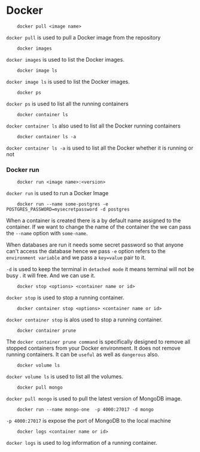# Docker


        docker pull <image name>

`docker pull` is used to pull a Docker image from the repository

        docker images

`docker images` is used to list the Docker images.

        docker image ls
`docker image ls` is used to list the Docker images.

        docker ps 

`docker ps` is used to list all the running containers

        docker container ls
`docker container ls` also used to list all the Docker running containers

        docker container ls -a

`docker container ls -a` is used to list all the Docker whether it is running or not

### Docker run
        docker run <image name>:<version>

`docker run` is used to run a Docker Image

        docker run --name some-postgres -e POSTGRES_PASSWORD=mysecretpassword -d postgres

When a container is created there is a by default name assigned to the container. If we want to change the name of the container the we can pass the `--name` option with `some-name`.

When databases are run it needs some secret password so that anyone can't access the  database hence we pass `-e` option refers to the `environment variable` and we pass a `key=value` pair to it.

`-d` is used to keep the terminal in `detached mode` it means terminal will not be busy . it will free. And we can use it.



        docker stop <options> <container name or id>

`docker stop` is used to stop a running container.

        docker container stop <options> <container name or id>
`docker container stop` is alos used to stop a running container.


        docker container prune


The `docker container prune command` is specifically designed to remove all stopped containers from your Docker environment. It does not remove running containers. It can be `useful` as well as `dangerous` also.

        docker volume ls
`docker volume ls` is used to list all the volumes.

        docker pull mongo
`docker pull mongo` is used to pull the latest version of MongoDB image.

        docker run --name mongo-one  -p 4000:27017 -d mongo
`-p 4000:27017` is expose the port of MongoDB to the local machine

        docker logs <container name or id>
`docker logs` is used to log information of a running container.
